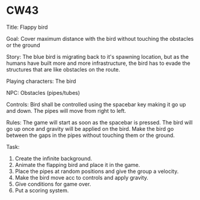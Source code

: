 # CW43
Title: Flappy bird

Goal: Cover maximum distance with the bird without touching the obstacles or the ground

Story: The blue bird is migrating back to it's spawning location, but as the humans have built more and more infrastructure, the bird has to evade the structures that are like obstacles on the route.

Playing characters: The bird

NPC: Obstacles (pipes/tubes)

Controls: Bird shall be controlled using the spacebar key making it go up and down. The pipes will move from right to left.

Rules: The game will start as soon as the spacebar is pressed. The bird will go up once and gravity will be applied on the bird. Make the bird go between the gaps in the pipes without touching them or the ground.

Task:
1. Create the infinite background.
2. Animate the flapping bird and place it in the game.
3. Place the pipes at random positions and give the group a velocity.
4. Make the bird move acc to controls and apply gravity.
5. Give conditions for game over.
6. Put a scoring system.



